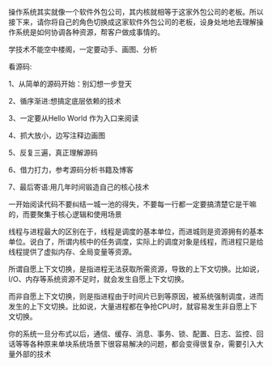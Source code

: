 操作系统其实就像一个软件外包公司，其内核就相等于这家外包公司的老板。所以接下来，请你将自己的角色切换成这家软件外包公司的老板，设身处地地去理解操作系统是如何协调各种资源，帮客户做成事情的。

学技术不能空中楼阁，一定要动手、画图、分析

看源码:

1、从简单的源码开始：别幻想一步登天

2、循序渐进:想搞定底层依赖的技术

3、一定要从Hello World 作为入口来阅读

4、抓大放小，边写注释边画图

5、反复三遍，真正理解源码

6、借力打力，参考源码分析书籍及博客

7、最后寄语:用几年时间锻造自己的核心技术


一开始阅读代码不要纠结一城一池的得失，不要每一行都一定要搞清楚它是干嘛的，而要聚集于核心逻辑和使用场景


线程与进程最大的区别在于，线程是调度的基本单位，而进城则是资源拥有的基本单位。说白了，所谓内核中的任务调度，实际上的调度对象是线程，而进程只是给线程提供了虚拟内存、全局变量等资源。

所谓自愿上下文切换，是指进程无法获取所需资源，导致的上下文切换。比如说，I/O、内存等系统资源不足时，就会发生自愿上下文切换。

而非自愿上下文切换，则是指进程由于时间片已到等原因，被系统强制调度，进而发生的上下文切换。比如说，大量进程都在争抢CPU时，就容易发生非自愿上下文切换。

你的系统一旦分布式以后，通信、缓存、消息、事务、锁、配置、日志、监控、回话等等各种原来单块系统场景下很容易解决的问题，都会变得很复杂，需要引入大量外部的技术